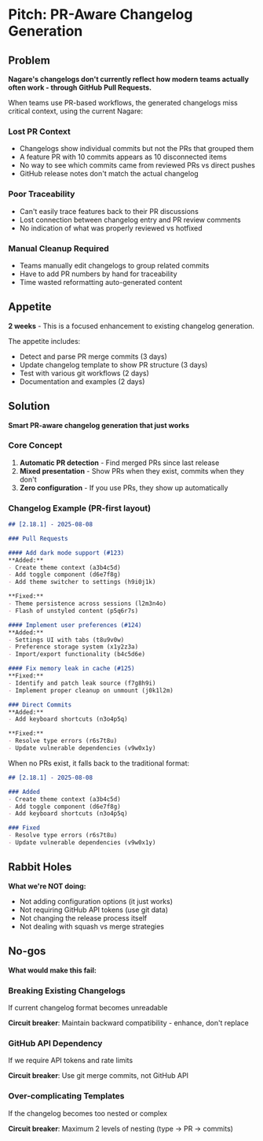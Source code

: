 # Pitch: PR-Aware Changelog Generation

## Problem

**Nagare's changelogs don't currently reflect how modern teams actually often work - through GitHub Pull Requests.**

When teams use PR-based workflows, the generated changelogs miss critical context, using the current Nagare:

### Lost PR Context

- Changelogs show individual commits but not the PRs that grouped them
- A feature PR with 10 commits appears as 10 disconnected items
- No way to see which commits came from reviewed PRs vs direct pushes
- GitHub release notes don't match the actual changelog

### Poor Traceability

- Can't easily trace features back to their PR discussions
- Lost connection between changelog entry and PR review comments
- No indication of what was properly reviewed vs hotfixed

### Manual Cleanup Required

- Teams manually edit changelogs to group related commits
- Have to add PR numbers by hand for traceability
- Time wasted reformatting auto-generated content

## Appetite

**2 weeks** - This is a focused enhancement to existing changelog generation.

The appetite includes:

- Detect and parse PR merge commits (3 days)
- Update changelog template to show PR structure (3 days)
- Test with various git workflows (2 days)
- Documentation and examples (2 days)

## Solution

**Smart PR-aware changelog generation that just works**

### Core Concept

1. **Automatic PR detection** - Find merged PRs since last release
2. **Mixed presentation** - Show PRs when they exist, commits when they don't
3. **Zero configuration** - If you use PRs, they show up automatically

### Changelog Example (PR-first layout)

```markdown
## [2.18.1] - 2025-08-08

### Pull Requests

#### Add dark mode support (#123)
**Added:**
- Create theme context (a3b4c5d)
- Add toggle component (d6e7f8g)
- Add theme switcher to settings (h9i0j1k)

**Fixed:**
- Theme persistence across sessions (l2m3n4o)
- Flash of unstyled content (p5q6r7s)

#### Implement user preferences (#124)
**Added:**
- Settings UI with tabs (t8u9v0w)
- Preference storage system (x1y2z3a)
- Import/export functionality (b4c5d6e)

#### Fix memory leak in cache (#125)
**Fixed:**
- Identify and patch leak source (f7g8h9i)
- Implement proper cleanup on unmount (j0k1l2m)

### Direct Commits
**Added:**
- Add keyboard shortcuts (n3o4p5q)

**Fixed:**
- Resolve type errors (r6s7t8u)
- Update vulnerable dependencies (v9w0x1y)
```

When no PRs exist, it falls back to the traditional format:
```markdown
## [2.18.1] - 2025-08-08

### Added
- Create theme context (a3b4c5d)
- Add toggle component (d6e7f8g)
- Add keyboard shortcuts (n3o4p5q)

### Fixed
- Resolve type errors (r6s7t8u)
- Update vulnerable dependencies (v9w0x1y)
```

## Rabbit Holes

**What we're NOT doing:**

- Not adding configuration options (it just works)
- Not requiring GitHub API tokens (use git data)
- Not changing the release process itself
- Not dealing with squash vs merge strategies

## No-gos

**What would make this fail:**

### Breaking Existing Changelogs

If current changelog format becomes unreadable

**Circuit breaker**: Maintain backward compatibility - enhance, don't replace

### GitHub API Dependency

If we require API tokens and rate limits

**Circuit breaker**: Use git merge commits, not GitHub API

### Over-complicating Templates

If the changelog becomes too nested or complex

**Circuit breaker**: Maximum 2 levels of nesting (type → PR → commits)

